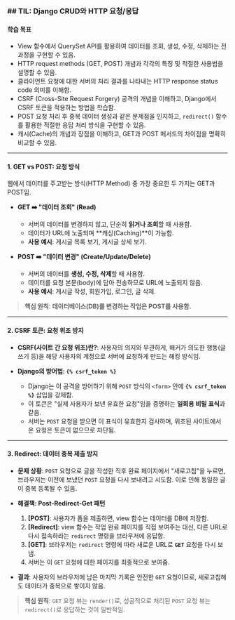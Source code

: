 ### ## TIL: Django CRUD와 HTTP 요청/응답

#### **학습 목표**

* View 함수에서 QuerySet API를 활용하여 데이터를 조회, 생성, 수정, 삭제하는 전 과정을 구현할 수 있음.
* HTTP request methods (GET, POST) 개념과 각각의 특징 및 적절한 사용법을 설명할 수 있음.
* 클라이언트 요청에 대한 서버의 처리 결과를 나타내는 HTTP response status code 의미를 이해함.
* CSRF (Cross-Site Request Forgery) 공격의 개념을 이해하고, Django에서 CSRF 토큰을 적용하는 방법을 학습함.
* POST 요청 처리 후 중복 데이터 생성과 같은 문제점을 인지하고, `redirect()` 함수를 활용한 적절한 응답 처리 방식을 구현할 수 있음.
* 캐시(Cache)의 개념과 장점을 이해하고, GET과 POST 메서드의 차이점을 명확히 비교할 수 있음.

---

#### **1. GET vs POST: 요청 방식**

웹에서 데이터를 주고받는 방식(HTTP Method) 중 가장 중요한 두 가지는 GET과 POST임.

* **GET ➡️ "데이터 조회" (Read)**
    * 서버의 데이터를 변경하지 않고, 단순히 **읽거나 조회**할 때 사용함.
    * 데이터가 URL에 노출되며 **캐싱(Caching)**이 가능함.
    * **사용 예시**: 게시글 목록 보기, 게시글 상세 보기.

* **POST ➡️ "데이터 변경" (Create/Update/Delete)**
    * 서버의 데이터를 **생성, 수정, 삭제**할 때 사용함.
    * 데이터를 요청 본문(body)에 담아 전송하므로 URL에 노출되지 않음.
    * **사용 예시**: 게시글 작성, 회원가입, 로그인, 글 삭제.

> **핵심 원칙**: **데이터베이스(DB)를 변경하는 작업은 POST를 사용함.**

---

#### **2. CSRF 토큰: 요청 위조 방지**

* **CSRF(사이트 간 요청 위조)란?**: 사용자의 의지와 무관하게, 해커가 의도한 행동(글쓰기 등)을 해당 사용자의 계정으로 서버에 요청하게 만드는 해킹 방식임.

* **Django의 방어법: `{% csrf_token %}`**
    * Django는 이 공격을 방어하기 위해 `POST` 방식의 `<form>` 안에 **`{% csrf_token %}`** 삽입을 강제함.
    * 이 토큰은 "실제 사용자가 보낸 유효한 요청"임을 증명하는 **일회용 비밀 표식**과 같음.
    * 서버는 `POST` 요청을 받으면 이 표식이 유효한지 검사하며, 위조된 사이트에서 온 요청은 토큰이 없으므로 차단됨.

---

#### **3. Redirect: 데이터 중복 제출 방지**

* **문제 상황**: `POST` 요청으로 글을 작성한 직후 완료 페이지에서 "새로고침"을 누르면, 브라우저는 이전에 보냈던 `POST` 요청을 다시 보내려고 시도함. 이로 인해 동일한 글이 중복 등록될 수 있음.

* **해결책: Post-Redirect-Get 패턴**
    1.  **[POST]**: 사용자가 폼을 제출하면, view 함수는 데이터를 DB에 저장함.
    2.  **[Redirect]**: view 함수는 작업 완료 페이지를 직접 보여주는 대신, 다른 URL로 다시 접속하라는 `redirect` 명령을 브라우저에 응답함.
    3.  **[GET]**: 브라우저는 `redirect` 명령에 따라 새로운 URL로 **`GET`** 요청을 다시 보냄.
    4.  서버는 이 `GET` 요청에 대한 페이지를 최종적으로 보여줌.

* **결과**: 사용자의 브라우저에 남은 마지막 기록은 안전한 `GET` 요청이므로, 새로고침해도 데이터가 중복으로 쌓이지 않음.

> **핵심 원칙**: `GET` 요청 뷰는 `render()`로, 성공적으로 처리된 `POST` 요청 뷰는 `redirect()`로 응답하는 것이 일반적임.
